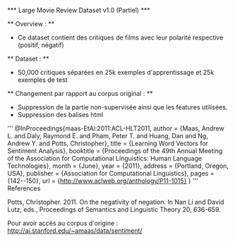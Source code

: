 *** Large Movie Review Dataset v1.0 (Partiel) ***

** Overview : **
- Ce dataset contient des critiques de films avec leur polarité respective (positif, négatif)

** Dataset : **
- 50,000 critiques séparées en 25k exemples d'apprentissage et 25k exemples de test

** Changement par rapport au corpus original : **
- Suppression de la partie non-supervisée ainsi que les features utilisées.
- Suppression des balises html

'''
@InProceedings{maas-EtAl:2011:ACL-HLT2011,
  author    = {Maas, Andrew L.  and  Daly, Raymond E.  and  Pham, Peter T.  and  Huang, Dan  and  Ng, Andrew Y.  and  Potts, Christopher},
  title     = {Learning Word Vectors for Sentiment Analysis},
  booktitle = {Proceedings of the 49th Annual Meeting of the Association for Computational Linguistics: Human Language Technologies},
  month     = {June},
  year      = {2011},
  address   = {Portland, Oregon, USA},
  publisher = {Association for Computational Linguistics},
  pages     = {142--150},
  url       = {http://www.aclweb.org/anthology/P11-1015}
}
'''
References

Potts, Christopher. 2011. On the negativity of negation. In Nan Li and
David Lutz, eds., Proceedings of Semantics and Linguistic Theory 20,
636-659.

Pour avoir accès au corpus d'origine : http://ai.stanford.edu/~amaas/data/sentiment/